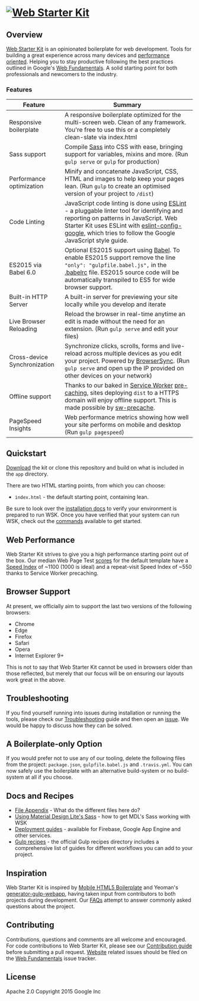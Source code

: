 # [![Web Starter Kit](https://cloud.githubusercontent.com/assets/110953/11445049/f05512ba-9520-11e5-8fdb-8c8eb5f690d0.jpg)](https://github.com/google/web-starter-kit/releases/latest)

## Overview

[Web Starter Kit](https://developers.google.com/web/tools/starter-kit/) is an opinionated boilerplate for web development. Tools for building a great experience across many devices and [performance oriented](#web-performance). Helping you to stay productive following the best practices outlined in Google's [Web Fundamentals](https://developers.google.com/web/fundamentals/). A solid starting point for both professionals and newcomers to the industry.

### Features

| Feature                                | Summary                                                                                                                                                                                                                                                     |
|----------------------------------------|-------------------------------------------------------------------------------------------------------------------------------------------------------------------------------------------------------------------------------------------------------------|
| Responsive boilerplate | A responsive boilerplate optimized for the multi-screen web. Clean of any framework. You're free to use this or a completely clean-slate via index.html |
| Sass support                           | Compile [Sass](http://sass-lang.com/) into CSS with ease, bringing support for variables, mixins and more. (Run `gulp serve` or `gulp` for production)                                                                                                      |
| Performance optimization               | Minify and concatenate JavaScript, CSS, HTML and images to help keep your pages lean. (Run `gulp` to create an optimised version of your project to `/dist`)                                                                                                |
| Code Linting               | JavaScript code linting is done using [ESLint](http://eslint.org) - a pluggable linter tool for identifying and reporting on patterns in JavaScript. Web Starter Kit uses ESLint with [eslint-config-google](https://github.com/google/eslint-config-google), which tries to follow the Google JavaScript style guide.                                                                                                |
| ES2015 via Babel 6.0                   | Optional ES2015 support using [Babel](https://babeljs.io/). To enable ES2015 support remove the line `"only": "gulpfile.babel.js",` in the [.babelrc](.babelrc) file. ES2015 source code will be automatically transpiled to ES5 for wide browser support.  |
| Built-in HTTP Server                   | A built-in server for previewing your site locally while you develop and iterate                                                                                                                                                                            |
| Live Browser Reloading                 | Reload the browser in real-time anytime an edit is made without the need for an extension. (Run `gulp serve` and edit your files)                                                                                                                           |
| Cross-device Synchronization           | Synchronize clicks, scrolls, forms and live-reload across multiple devices as you edit your project. Powered by [BrowserSync](http://browsersync.io). (Run `gulp serve` and open up the IP provided on other devices on your network)                       |
| Offline support                     | Thanks to our baked in [Service Worker](http://www.html5rocks.com/en/tutorials/service-worker/introduction/) [pre-caching](https://github.com/google/web-starter-kit/blob/master/gulpfile.babel.js#L226), sites deploying `dist` to a HTTPS domain will enjoy offline support. This is made possible by [sw-precache](https://github.com/GoogleChrome/sw-precache/).                                                                                                                                              |
| PageSpeed Insights                     | Web performance metrics showing how well your site performs on mobile and desktop (Run `gulp pagespeed`)                                                                                                                                                    |

## Quickstart

[Download](https://github.com/google/web-starter-kit/releases/latest) the kit or clone this repository and build on what is included in the `app` directory.

There are two HTML starting points, from which you can choose:

- `index.html` - the default starting point, containing lean.

Be sure to look over the [installation docs](docs/install.md) to verify your environment is prepared to run WSK.
Once you have verified that your system can run WSK, check out the [commands](docs/commands.md) available to get started.

## Web Performance

Web Starter Kit strives to give you a high performance starting point out of the box. Our median Web Page Test [scores](http://www.webpagetest.org/result/151201_VW_XYC/) for the default template have a [Speed Index](https://sites.google.com/a/webpagetest.org/docs/using-webpagetest/metrics/speed-index) of ~1100 (1000 is ideal) and a repeat-visit Speed Index of ~550 thanks to Service Worker precaching.

## Browser Support

At present, we officially aim to support the last two versions of the following browsers:

* Chrome
* Edge
* Firefox
* Safari
* Opera
* Internet Explorer 9+

This is not to say that Web Starter Kit cannot be used in browsers older than those reflected, but merely that our focus will be on ensuring our layouts work great in the above.

## Troubleshooting

If you find yourself running into issues during installation or running the tools, please check our [Troubleshooting](https://github.com/google/web-starter-kit/wiki/Troubleshooting) guide and then open an [issue](https://github.com/google/web-starter-kit/issues). We would be happy to discuss how they can be solved.

## A Boilerplate-only Option

If you would prefer not to use any of our tooling, delete the following files from the project: `package.json`, `gulpfile.babel.js` and `.travis.yml`. You can now safely use the boilerplate with an alternative build-system or no build-system at all if you choose.

## Docs and Recipes

* [File Appendix](https://github.com/google/web-starter-kit/blob/master/docs/file-appendix.md) - What do the different files here do?
* [Using Material Design Lite's Sass](https://github.com/google/web-starter-kit/blob/master/docs/mdl-sass.md) - how to get MDL's Sass working with WSK
* [Deployment guides](https://github.com/google/web-starter-kit/blob/master/docs/deploy.md) - available for Firebase, Google App Engine and other services.
* [Gulp recipes](https://github.com/gulpjs/gulp/tree/master/docs/recipes) - the official Gulp recipes directory includes a comprehensive list of guides for different workflows you can add to your project.

## Inspiration

Web Starter Kit is inspired by [Mobile HTML5 Boilerplate](https://html5boilerplate.com/mobile/) and Yeoman's [generator-gulp-webapp](https://github.com/yeoman/generator-webapp), having taken input from contributors to both projects during development. Our [FAQs](https://github.com/google/web-starter-kit/wiki/FAQ) attempt to answer commonly asked questions about the project.

## Contributing

Contributions, questions and comments are all welcome and encouraged. For code contributions to Web Starter Kit, please see our [Contribution guide](CONTRIBUTING.md) before submitting a pull request. [Website](https://developers.google.com/web/tools/starter-kit/) related issues should be filed on the [Web Fundamentals](https://github.com/google/WebFundamentals/issues/new) issue tracker.

## License

Apache 2.0
Copyright 2015 Google Inc
